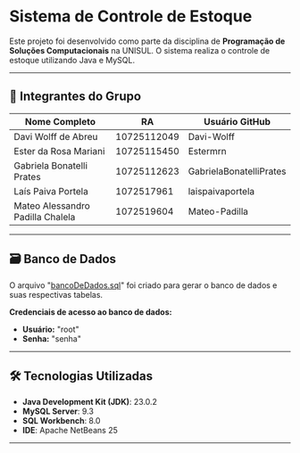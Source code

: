 # Sistema de Controle de Estoque

Este projeto foi desenvolvido como parte da disciplina de **Programação de Soluções Computacionais** na UNISUL. O sistema realiza o controle de estoque utilizando Java e MySQL.

---

## 👥 Integrantes do Grupo

| Nome Completo                        | RA           | Usuário GitHub                   |
|--------------------------------------|--------------|----------------------------------|
| Davi Wolff de Abreu                  | 10725112049  | Davi-Wolff                       |
| Ester da Rosa Mariani                | 10725115450  | Estermrn                         |
| Gabriela Bonatelli Prates            | 10725112623  | GabrielaBonatelliPrates          |
| Laís Paiva Portela                   | 1072517961   | laispaivaportela                 |
| Mateo Alessandro Padilla Chalela     | 1072519604   | Mateo-Padilla                    |

---

## 🗃️ Banco de Dados

O arquivo "[bancoDeDados.sql](./bancoDeDados.sql)"
 foi criado para gerar o banco de dados e suas respectivas tabelas.

**Credenciais de acesso ao banco de dados:**

- **Usuário:** "root" 
- **Senha:** "senha"

---

## 🛠️ Tecnologias Utilizadas

- **Java Development Kit (JDK)**: 23.0.2  
- **MySQL Server**: 9.3  
- **SQL Workbench**: 8.0  
- **IDE**: Apache NetBeans 25

---
